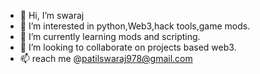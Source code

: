- 👋 Hi, I’m swaraj
- 👀 I’m interested in python,Web3,hack tools,game mods. 
- 🌱 I’m currently learning mods and scripting.
- 💞️ I’m looking to collaborate on projects based web3.
- 📫  reach me @patilswaraj978@gmail.com

